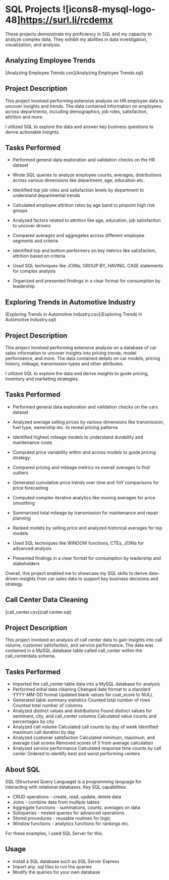 # SQL Projects ![icons8-mysql-logo-48]https://surl.li/rcdemx


These projects demonstrate my proficiency in SQL and my capacity to analyze complex data. They exhibit my abilities in data investigation, visualization, and analysis.

## Analyzing Employee Trends

 [Analyzing Employee Trends.csv](Analyzing Employee Trends.sql) 

## Project Description

This project involved performing extensive analysis on HR employee data to uncover insights and trends. The data contained information on employees across departments, including demographics, job roles, satisfaction, attrition and more.

I utilized SQL to explore the data and answer key business questions to derive actionable insights.

## Tasks Performed

- Performed general data exploration and validation checks on the HR dataset

- Wrote SQL queries to analyze employee counts, averages, distributions across various dimensions like department, age, education etc.

- Identified top job roles and satisfaction levels by department to understand departmental trends

- Calculated employee attrition rates by age band to pinpoint high risk groups

- Analyzed factors related to attrition like age, education, job satisfaction to uncover drivers

- Compared averages and aggregates across different employee segments and criteria

- Identified top and bottom performers on key metrics like satisfaction, attrition based on criteria

- Used SQL techniques like JOINs, GROUP BY, HAVING, CASE statements for complex analysis 

- Organized and presented findings in a clear format for consumption by leadership


## Exploring Trends in Automotive Industry

 [Exploring Trends in Automotive Industry.csv](Exploring Trends in Automotive Industry.sql) 


## Project Description

This project involved performing extensive analysis on a database of car sales information to uncover insights into pricing trends, model performance, and more. The data contained details on car models, pricing history, mileage, transmission types and other attributes. 

I utilized SQL to explore the data and derive insights to guide pricing, inventory and marketing strategies.

## Tasks Performed

- Performed general data exploration and validation checks on the cars dataset 

- Analyzed average selling prices by various dimensions like transmission, fuel type, ownership etc. to reveal pricing patterns

- Identified highest mileage models to understand durability and maintenance costs

- Computed price variability within and across models to guide pricing strategy

- Compared pricing and mileage metrics vs overall averages to find outliers 

- Generated cumulative price trends over time and YoY comparisons for price forecasting

- Computed complex iterative analytics like moving averages for price smoothing

- Summarized total mileage by transmission for maintenance and repair planning

- Ranked models by selling price and analyzed historical averages for top models

- Used SQL techniques like WINDOW functions, CTEs, JOINs for advanced analysis

- Presented findings in a clear format for consumption by leadership and stakeholders

Overall, this project enabled me to showcase my SQL skills to derive data-driven insights from car sales data to support key business decisions and strategy.


## Call Center Data Cleaning

 [call_center.csv](call center.sql) 


## Project Description

This project involved an analysis of call center data to gain insights into call volume, customer satisfaction, and service performance. The data was contained in a MySQL database table called call_center within the call_centerdata schema.

## Tasks Performed

- Imported the call_center table data into a MySQL database for analysis
- Performed initial data cleaning
  Changed date format to a standard YYYY-MM-DD format
  Updated blank values for csat_score to NULL
- Generated table summary statistics
  Counted total number of rows
  Counted total number of columns
- Analyzed distinct values and distributions
  Found distinct values for sentiment, city, and call_center columns
  Calculated value counts and percentages by city
- Analyzed call volume
  Calculated call counts by day of week
  Identified maximum call duration by day
- Analyzed customer satisfaction
  Calculated minimum, maximum, and average csat scores
  Removed scores of 0 from average calculation
- Analyzed service performance
  Calculated response time counts by call center
  Ordered to identify best and worst performing centers


## About SQL

SQL (Structured Query Language) is a programming language for interacting with relational databases. Key SQL capabilities:

- CRUD operations - create, read, update, delete data
- Joins - combine data from multiple tables
- Aggregate functions - summations, counts, averages on data
- Subqueries - nested queries for advanced operations
- Stored procedures - reusable routines for logic
- Window functions - analytics functions for rankings etc.

For these examples, I used SQL Server for this.

## Usage

- Install a SQL database such as SQL Server Express
- Import any .sql files to run the queries
- Modify the queries for your own database


